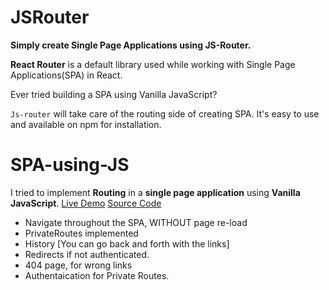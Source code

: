 # JSRouter
**Simply create Single Page Applications using JS-Router.**

**React Router** is a default library used while working with Single Page Applications(SPA) in React. 

Ever tried building a SPA using Vanilla JavaScript? 

`Js-router` will take care of the routing side of creating SPA. It's easy to use and available on npm for installation. 

# SPA-using-JS
I tried to implement **Routing** in a **single page application** using **Vanilla JavaScript**.
[Live Demo](https://routing-using-js.netlify.app/)
[Source Code](https://github.com/Rashita123/Routing-using-JS/)

- Navigate throughout the SPA, WITHOUT page re-load
- PrivateRoutes implemented 
- History [You can go back and forth with the links]
- Redirects if not authenticated.
- 404 page, for wrong links
- Authentaication for Private Routes.
